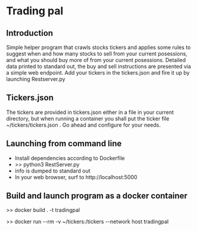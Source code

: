 # Trading pal
## Introduction
Simple helper program that crawls stocks tickers and applies some rules to suggest
when and how many stocks to sell from your current posessions, and what you should
buy more of from your current posessions. Detailed data printed to standard out, 
the buy and sell instructions are presented via a simple web endpoint. Add your 
tickers in the tickers.json and fire it up by launching Restserver.py

## Tickers.json
The tickers are provided in tickers.json either in a file in your current directory, but when running
a container you shall put the ticker file ~/tickers/tickers.json . Go ahead and configure
for your needs. 

## Launching from command line
 * Install dependencies according to Dockerfile
 * \>\> python3 RestServer.py
 * info is dumped to standard out
 * In your web browser, surf to http://localhost:5000 

## Build and launch program as a docker container
\>\> docker build . -t tradingpal <p>
\>\> docker run --rm -v ~/tickers:/tickers --network host tradingpal <p>
 


